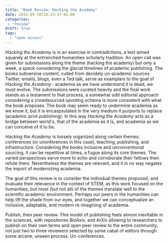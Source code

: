 ```yaml
---
title: "Book Review: Hacking the Academy"
date: 2019-09-10T20:23:37-05:00
categories: 
 - "review"
draft: true
tags:
  - "open access"
---
```

*Hacking the Academy* is in an exercise in contradictions, a text aimed squarely at the entrenched humanities scholarly tradition. An open call was given for submissions along the theme (hacking the academy) but only a week, a speck considering the glacial timelines of academic publishing.  The books subversive content, culled from decidely un-academic sources Twitter, emails, blogs, even a Ted talk, serve as examplars to the goal of *Hacking the Academy* : academia as we have understand it is dead, we must evolve. The submissions were curated heavily and the final work stands as a testament to that process, a somewhat odd editorial approach considering a crowdsourced upvoting schema is more consistent with what the book proposes. The book may seem ready to undermine academia as we know it, but it is encaspsulated in the very medium it purports to replace (academic print publishing). In this way *Hacking the Academy* acts as a bridge between world's, that of the academia as it is, and academia as we can conceive of it to be.

*Hacking the Academy* is loosely organized along certain themes: conferences (or unonferences in this case), teaching, publishing, and infrastructure. Considering the books inclusive and unconventional sourcing, it can be repetitive at times, a fugue along its core themes. The varied perspectives serve more to echo and corroborate their fellows then refute them. Nevertheless the themes are relevant, and it in no way negates the import of modernizing academia.

The goal of this review is to consider the individual themes proposed, and evaluate their relevance in the context of STEM, as this work focused on the humanities, but most (but not all) of the themes translate well to the scientific academic environment. Perhaps our peers in the humanities can help lift the shade from our eyes, and together we can conceptualize an inclusive, adaptable, and modern re-imagining of academia. 

Publish, then peer review.
This model of publishing feels almost inevitable in the sciences, with repositories BioAxiv, and ArXiv allowing to researchers to publish on their own terms and open peer review to the entire community, not just two to three reviewers selected by some cabal of editors through some arcane, unseen process.
Un-conferences.
